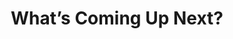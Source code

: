 ---
layout: default
keywords: Aegis, timeline, projects, deadlines, milestones
title: What’s Coming Up Next?
description: we are cooking cool stuff in the kitchen 👩‍🍳
micro_nav: true
page_nav:
  prev:
    content: maintainers
    url: '/docs/maintainers'
  next:
    content: the <strong>Aegis</strong> community
    url: '/contact'
---